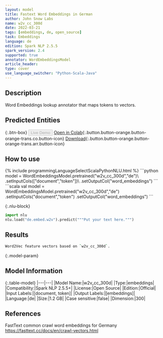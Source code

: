 ```yaml
---
layout: model
title: Fastext Word Embeddings in German
author: John Snow Labs
name: w2v_cc_300d
date: 2022-03-21
tags: [embeddings, de, open_source]
task: Embeddings
language: de
edition: Spark NLP 2.5.5
spark_version: 2.4
supported: true
annotator: WordEmbeddingsModel
article_header:
type: cover
use_language_switcher: "Python-Scala-Java"
---
```


## Description

Word Embeddings lookup annotator that maps tokens to vectors.

## Predicted Entities



{:.btn-box}
<button class="button button-orange" disabled>Live Demo</button>
[Open in Colab](https://colab.research.google.com/github/JohnSnowLabs/spark-nlp-workshop/blob/master/tutorials/Certification_Trainings/Healthcare/14.German_Healthcare_Models.ipynb){:.button.button-orange.button-orange-trans.co.button-icon}
[Download](https://s3.amazonaws.com/auxdata.johnsnowlabs.com/public/models/w2v_cc_300d_de_2.5.5_2.4_1647888218499.zip){:.button.button-orange.button-orange-trans.arr.button-icon}

## How to use



<div class="tabs-box" markdown="1">
{% include programmingLanguageSelectScalaPythonNLU.html %}
```python
model = WordEmbeddingsModel.pretrained("w2v_cc_300d","de")\
	            .setInputCols(["document","token"])\
	            .setOutputCol("word_embeddings")
```
```scala
val model = WordEmbeddingsModel.pretrained("w2v_cc_300d","de")
	                .setInputCols("document","token")
	                .setOutputCol("word_embeddings")
```


{:.nlu-block}
```python
import nlu
nlu.load("de.embed.w2v").predict("""Put your text here.""")
```

</div>

## Results

```bash
Word2Vec feature vectors based on `w2v_cc_300d`.
```

{:.model-param}
## Model Information

{:.table-model}
|---|---|
|Model Name:|w2v_cc_300d|
|Type:|embeddings|
|Compatibility:|Spark NLP 2.5.5+|
|License:|Open Source|
|Edition:|Official|
|Input Labels:|[document, token]|
|Output Labels:|[embeddings]|
|Language:|de|
|Size:|1.2 GB|
|Case sensitive:|false|
|Dimension:|300|

## References

FastText common crawl word embeddings for Germany https://fasttext.cc/docs/en/crawl-vectors.html
